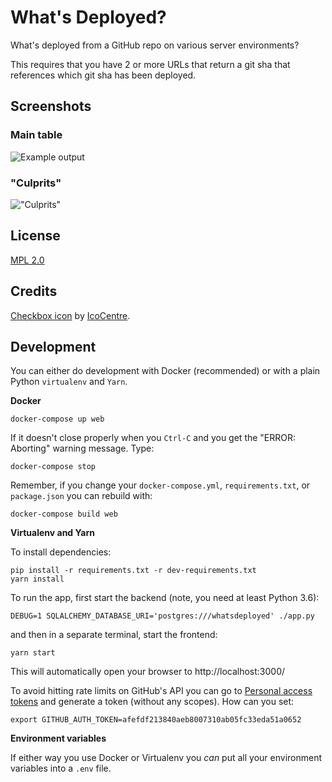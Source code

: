 # What's Deployed?

What's deployed from a GitHub repo on various server environments?

This requires that you have 2 or more URLs that return a git sha that
references which git sha has been deployed.

## Screenshots

### Main table

![Example output](screenshot.png)

### "Culprits"

!["Culprits"](culprits.png)

## License

[MPL 2.0](http://www.mozilla.org/MPL/2.0/)

## Credits

[Checkbox icon](https://www.iconfinder.com/icons/282474/check_done_ok_icon#size=16)
by [IcoCentre](https://www.iconfinder.com/konekierto).

## Development

You can either do development with Docker (recommended) or with a plain
Python `virtualenv` and `Yarn`.

**Docker**

```
docker-compose up web
```

If it doesn't close properly when you `Ctrl-C` and you get the
"ERROR: Aborting" warning message. Type:

```
docker-compose stop
```

Remember, if you change your `docker-compose.yml`, `requirements.txt`, or
`package.json` you can rebuild with:

```
docker-compose build web
```

**Virtualenv and Yarn**

To install dependencies:

```
pip install -r requirements.txt -r dev-requirements.txt
yarn install
```

To run the app, first start the backend (note, you need at least Python 3.6):

```
DEBUG=1 SQLALCHEMY_DATABASE_URI='postgres:///whatsdeployed' ./app.py
```

and then in a separate terminal, start the frontend:

```
yarn start
```

This will automatically open your browser to http://localhost:3000/

To avoid hitting rate limits on GitHub's API you can go to
[Personal access tokens](https://github.com/settings/tokens) and generate
a token (without any scopes). How can you set:

```
export GITHUB_AUTH_TOKEN=afefdf213840aeb8007310ab05fc33eda51a0652
```

**Environment variables**

If either way you use Docker or Virtualenv you _can_ put all your
environment variables into a `.env` file.
